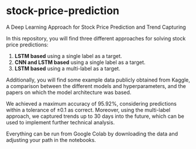 # stock-price-prediction

A Deep Learning Approach for Stock Price Prediction and Trend Capturing

In this repository, you will find three different approaches for solving stock price predictions:

1. **LSTM based** using a single label as a target.
2. **CNN and LSTM based** using a single label as a target.
3. **LSTM based** using a multi-label as a target.

Additionally, you will find some example data publicly obtained from Kaggle, a comparison between the different models and hyperparameters, and the papers on which the model architecture was based.

We achieved a maximum accuracy of 95.92%, considering predictions within a tolerance of ±0.1 as correct. Moreover, using the multi-label approach, we captured trends up to 30 days into the future, which can be used to implement further technical analysis.

Everything can be run from Google Colab by downloading the data and adjusting your path in the notebooks.
